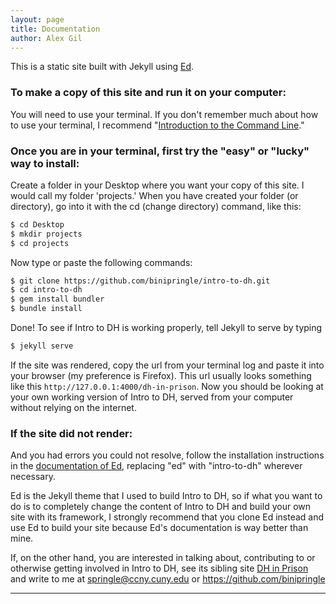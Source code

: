 ```yaml
---
layout: page
title: Documentation
author: Alex Gil
---
```


This is a static site built with Jekyll using [Ed](https://elotroalex.github.io/ed/).

### To make a copy of this site and run it on your computer:

You will need to use your terminal. If you don't remember much about how to use your terminal, I recommend "[Introduction to the Command Line](https://github.com/GC-DRI/command-line)."

### Once you are in your terminal, first try the "easy" or "lucky" way to install:

Create a folder in your Desktop where you want your copy of this site. I would call my folder 'projects.' When you have created your folder (or directory), go into it with the cd (change directory) command, like this:


~~~ bash
$ cd Desktop
$ mkdir projects
$ cd projects
~~~

Now type or paste the following commands:

~~~ bash
$ git clone https://github.com/binipringle/intro-to-dh.git
$ cd intro-to-dh
$ gem install bundler
$ bundle install
~~~

Done! To see if Intro to DH is working properly, tell Jekyll to serve by typing

~~~ bash
$ jekyll serve
~~~

If the site was rendered, copy the url from your terminal log and paste it into your browser (my preference is Firefox). This url usually looks something like this `http://127.0.0.1:4000/dh-in-prison`. Now you should be looking at your own working version of Intro to DH, served from your computer without relying on the internet.

### If the site did not render:

And you had errors you could not resolve, follow the installation instructions in the [documentation of Ed](https://elotroalex.github.io/ed/documentation/), replacing "ed" with "intro-to-dh" wherever necessary.

Ed is the Jekyll theme that I used to build Intro to DH, so if what you want to do is to completely change the content of Intro to DH and build your own site with its framework, I strongly recommend that you clone Ed instead and use Ed to build your site because Ed's documentation is way better than mine.

If, on the other hand, you are interested in talking about, contributing to or otherwise getting involved in Intro to DH, see its sibling site [DH in Prison](https://binipringle.github.io/dh-in-prison/) and write to me at springle@ccny.cuny.edu or [https://github.com/binipringle ](https://github.com/binipringle)

---
